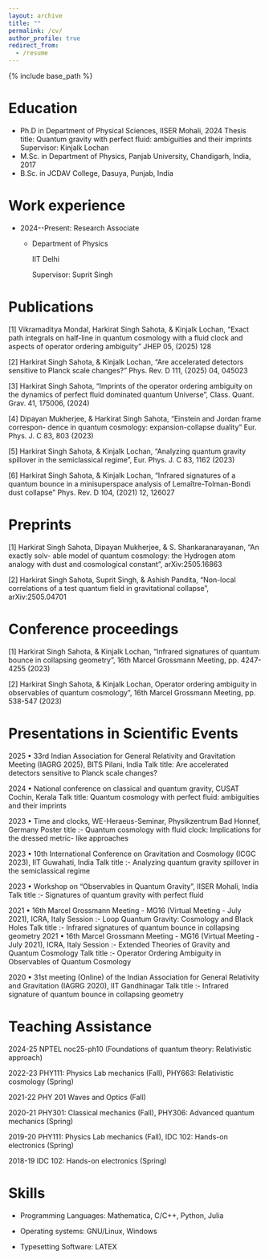 ```yaml
---
layout: archive
title: ""
permalink: /cv/
author_profile: true
redirect_from:
  - /resume
---
```


{% include base_path %}

Education
======
* Ph.D in Department of Physical Sciences, IISER Mohali, 2024
     Thesis title: Quantum gravity with perfect fluid: ambiguities and their imprints
     Supervisor: Kinjalk Lochan
* M.Sc. in Department of Physics, Panjab University, Chandigarh, India, 2017
* B.Sc. in JCDAV College, Dasuya, Punjab, India

Work experience
======
* 2024--Present: Research Associate
   * Department of Physics
     
     IIT Delhi
     
     Supervisor: Suprit Singh

Publications
======
[1] Vikramaditya Mondal, Harkirat Singh Sahota, & Kinjalk Lochan, “Exact path integrals
    on half-line in quantum cosmology with a fluid clock and aspects of operator ordering
    ambiguity” JHEP 05, (2025) 128

[2] Harkirat Singh Sahota, & Kinjalk Lochan, “Are accelerated detectors sensitive to Planck
    scale changes?” Phys. Rev. D 111, (2025) 04, 045023

[3] Harkirat Singh Sahota, “Imprints of the operator ordering ambiguity on the dynamics
    of perfect fluid dominated quantum Universe”, Class. Quant. Grav. 41, 175006, (2024)

[4] Dipayan Mukherjee, & Harkirat Singh Sahota, “Einstein and Jordan frame correspon-
    dence in quantum cosmology: expansion-collapse duality” Eur. Phys. J. C 83, 803 (2023)

[5] Harkirat Singh Sahota, & Kinjalk Lochan, “Analyzing quantum gravity spillover in the
    semiclassical regime”, Eur. Phys. J. C 83, 1162 (2023)

[6] Harkirat Singh Sahota, & Kinjalk Lochan, “Infrared signatures of a quantum bounce
    in a minisuperspace analysis of Lemaître-Tolman-Bondi dust collapse” Phys. Rev. D 104,
    (2021) 12, 126027

Preprints
======
[1] Harkirat Singh Sahota, Dipayan Mukherjee, & S. Shankaranarayanan, “An exactly solv-
    able model of quantum cosmology: the Hydrogen atom analogy with dust and cosmological
    constant”, arXiv:2505.16863

[2] Harkirat Singh Sahota, Suprit Singh, & Ashish Pandita, “Non-local correlations of a
    test quantum field in gravitational collapse”, arXiv:2505.04701

Conference proceedings
======
[1] Harkirat Singh Sahota, & Kinjalk Lochan, “Infrared signatures of quantum bounce in collapsing
    geometry”, 16th Marcel Grossmann Meeting, pp. 4247-4255 (2023)

[2] Harkirat Singh Sahota, & Kinjalk Lochan, Operator ordering ambiguity in observables of quantum
    cosmology”, 16th Marcel Grossmann Meeting, pp. 538-547 (2023)

Presentations in Scientific Events
======
2025 • 33rd Indian Association for General Relativity and Gravitation Meeting (IAGRG 2025),
       BITS Pilani, India
       Talk title: Are accelerated detectors sensitive to Planck scale changes?

2024 • National conference on classical and quantum gravity, CUSAT Cochin, Kerala
       Talk title: Quantum cosmology with perfect fluid: ambiguities and their imprints

2023 • Time and clocks, WE-Heraeus-Seminar, Physikzentrum Bad Honnef, Germany
       Poster title :- Quantum cosmology with fluid clock: Implications for the dressed metric-
                       like approaches

2023 • 10th International Conference on Gravitation and Cosmology (ICGC 2023), IIT Guwahati, India
       Talk title :- Analyzing quantum gravity spillover in the semiclassical regime

2023 • Workshop on “Observables in Quantum Gravity”, IISER Mohali, India
       Talk title :- Signatures of quantum gravity with perfect fluid

2021 • 16th Marcel Grossmann Meeting - MG16 (Virtual Meeting - July 2021), ICRA, Italy
       Session :- Loop Quantum Gravity: Cosmology and Black Holes
       Talk title :- Infrared signatures of quantum bounce in collapsing geometry
2021 • 16th Marcel Grossmann Meeting - MG16 (Virtual Meeting - July 2021), ICRA, Italy
       Session :- Extended Theories of Gravity and Quantum Cosmology
       Talk title :- Operator Ordering Ambiguity in Observables of Quantum Cosmology

2020 • 31st meeting (Online) of the Indian Association for General Relativity and Gravitation
       (IAGRG 2020), IIT Gandhinagar
       Talk title :- Infrared signature of quantum bounce in collapsing geometry
  
Teaching Assistance
======
2024-25 NPTEL noc25-ph10 (Foundations of quantum theory: Relativistic approach)

2022-23 PHY111: Physics Lab mechanics (Fall), PHY663: Relativistic cosmology (Spring)

2021-22 PHY 201 Waves and Optics (Fall)

2020-21 PHY301: Classical mechanics (Fall), PHY306: Advanced quantum mechanics (Spring)

2019-20 PHY111: Physics Lab mechanics (Fall), IDC 102: Hands-on electronics (Spring)

2018-19 IDC 102: Hands-on electronics (Spring)

Skills
======
* Programming Languages: Mathematica, C/C++, Python, Julia

* Operating systems: GNU/Linux, Windows

* Typesetting Software: LATEX
